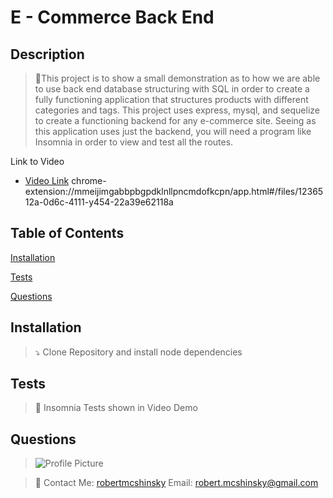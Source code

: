# E - Commerce Back End

## Description

> 🧭This project is to show a small demonstration as to how we are able to use back end database structuring with SQL in order to create a fully functioning application that structures products with different categories and tags. This project uses express, mysql, and sequelize to create a functioning backend for any e-commerce site. Seeing as this application uses just the backend, you will need a program like Insomnia in order to view and test all the routes.

Link to Video

- [Video Link](chrome-extension://mmeijimgabbpbgpdklnllpncmdofkcpn/app.html#/files/1236512a-0d6c-4111-y454-22a39e62118a) chrome-extension://mmeijimgabbpbgpdklnllpncmdofkcpn/app.html#/files/1236512a-0d6c-4111-y454-22a39e62118a

## Table of Contents

[Installation](#installation)

[Tests](#tests)

[Questions](#questions)

## Installation

> ⤵ Clone Repository and install node dependencies

## Tests

> 📝 Insomnia Tests shown in Video Demo

## Questions

> ![Profile Picture](https://avatars.githubusercontent.com/u/70652859?v=4)

> 👦 Contact Me: [robertmcshinsky](https://github.com/robertmcshinsky)
> Email: robert.mcshinsky@gmail.com
